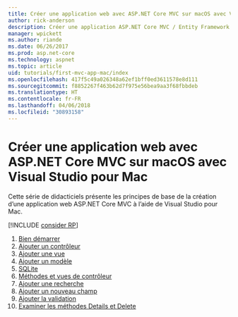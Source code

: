 ```yaml
---
title: Créer une application web avec ASP.NET Core MVC sur macOS avec Visual Studio pour Mac
author: rick-anderson
description: Créer une application ASP.NET Core MVC / Entity Framework avec Visual Studio pour Mac
manager: wpickett
ms.author: riande
ms.date: 06/26/2017
ms.prod: asp.net-core
ms.technology: aspnet
ms.topic: article
uid: tutorials/first-mvc-app-mac/index
ms.openlocfilehash: 417f5c49a026348a62ef1bff0ed3611578e8d111
ms.sourcegitcommit: f8852267f463b62d7f975e56bea9aa3f68fbbdeb
ms.translationtype: HT
ms.contentlocale: fr-FR
ms.lasthandoff: 04/06/2018
ms.locfileid: "30893158"
---
```

# <a name="create-a-web-app-with-aspnet-core-mvc-on-macos-with-visual-studio-for-mac"></a>Créer une application web avec ASP.NET Core MVC sur macOS avec Visual Studio pour Mac

Cette série de didacticiels présente les principes de base de la création d’une application web ASP.NET Core MVC à l’aide de Visual Studio pour Mac. 

[!INCLUDE [consider RP](../../includes/razor.md)]

1. [Bien démarrer](xref:tutorials/first-mvc-app-mac/start-mvc)
1. [Ajouter un contrôleur](xref:tutorials/first-mvc-app-mac/adding-controller)
1. [Ajouter une vue](xref:tutorials/first-mvc-app-mac/adding-view)
1. [Ajouter un modèle](xref:tutorials/first-mvc-app-mac/adding-model)
1. [SQLite](xref:tutorials/first-mvc-app-mac/working-with-sql)
1. [Méthodes et vues de contrôleur](xref:tutorials/first-mvc-app-mac/controller-methods-views)
1. [Ajouter une recherche](xref:tutorials/first-mvc-app-mac/search)
1. [Ajouter un nouveau champ](xref:tutorials/first-mvc-app-mac/new-field)
1. [Ajouter la validation](xref:tutorials/first-mvc-app-mac/validation)
1. [Examiner les méthodes Details et Delete](xref:tutorials/first-mvc-app/details)
